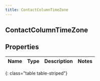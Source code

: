 ```yaml
---
title: ContactColumnTimeZone
---
```

## ContactColumnTimeZone

## Properties

|Name | Type | Description | Notes|
|------------ | ------------- | ------------- | -------------|
{: class="table table-striped"}


